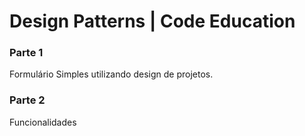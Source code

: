 # Design Patterns | Code Education


### Parte 1
Formulário Simples utilizando design de projetos.

### Parte 2
Funcionalidades